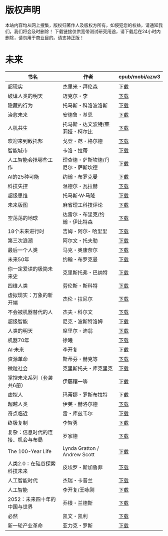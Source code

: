 # 版权声明

本站内容均从网上搜集，版权归著作人及版权方所有，如侵犯您的权益，请通知我们，我们将会及时删除！ 下载链接仅供宽带测试研究用途，请下载后在24小时内删除，请勿用于商业目的。请支持正版！

# 未来

| 书名 | 作者 | epub/mobi/azw3 |
| --- | --- | --- |
| 超现实 | 杰里米・拜伦森 | [下载](https://url89.ctfile.com/f/31084289-1375513297-854053?p=8866) |
| 破译人类的明天 | 迈克尔・李 | [下载](https://url89.ctfile.com/f/31084289-1357000984-c69a46?p=8866) |
| 隐藏的行为 | 托马斯・科洛波洛斯 | [下载](https://url89.ctfile.com/f/31084289-1357053679-c73b9c?p=8866) |
| 治愈未来 | 安德鲁・基恩 | [下载](https://url89.ctfile.com/f/31084289-1357052638-8a1ece?p=8866) |
| 人机共生 | 托马斯・达文波特/茱莉娅・柯尔比 | [下载](https://url89.ctfile.com/f/31084289-1357052242-ae31e9?p=8866) |
| 欢迎来到敌托邦 | 戈登・范・格尔德 | [下载](https://url89.ctfile.com/f/31084289-1357049440-137c79?p=8866) |
| 智能城市 | 卡洛・拉蒂 | [下载](https://url89.ctfile.com/f/31084289-1357047313-0afc1e?p=8866) |
| 人工智能会抢哪些工作 | 理查德・萨斯坎德/丹尼尔・萨斯坎德 | [下载](https://url89.ctfile.com/f/31084289-1357046014-d3f3a4?p=8866) |
| AI的25种可能 | 约翰・布罗克曼 | [下载](https://url89.ctfile.com/f/31084289-1357045990-ebb4e9?p=8866) |
| 科技失控 | 温德尔・瓦拉赫 | [下载](https://url89.ctfile.com/f/31084289-1357045468-5452cb?p=8866) |
| 超级思维 | 托马斯·W·马隆 | [下载](https://url89.ctfile.com/f/31084289-1357045216-ccaf96?p=8866) |
| 未来版图 | 麻省理工科技评论 | [下载](https://url89.ctfile.com/f/31084289-1357040737-6c7837?p=8866) |
| 空荡荡的地球 | 达雷尔・布里克/约翰・伊比特森 | [下载](https://url89.ctfile.com/f/31084289-1357039507-2d7877?p=8866) |
| 18个未来进行时 | 吉姆・阿尔- 哈里里 | [下载](https://url89.ctfile.com/f/31084289-1357033387-b60047?p=8866) |
| 第三次浪潮 | 阿尔文・托夫勒 | [下载](https://url89.ctfile.com/f/31084289-1357032949-77397f?p=8866) |
| 最后一个人类 | 马克・奥康奈尔 | [下载](https://url89.ctfile.com/f/31084289-1357027636-2d1cd6?p=8866) |
| 未来50年 | 约翰・布罗克曼 | [下载](https://url89.ctfile.com/f/31084289-1357027123-c3d4eb?p=8866) |
| 你一定爱读的极简未来史 | 克里斯托弗・巴纳特 | [下载](https://url89.ctfile.com/f/31084289-1357025617-432176?p=8866) |
| 四维人类 | 劳伦斯・斯科特 | [下载](https://url89.ctfile.com/f/31084289-1357024183-b1d497?p=8866) |
| 虚拟现实：万象的新开端 | 杰伦・拉尼尔 | [下载](https://url89.ctfile.com/f/31084289-1357023481-c4b2a4?p=8866) |
| 不会被机器替代的人 | 杰夫・科尔文 | [下载](https://url89.ctfile.com/f/31084289-1357023115-85b483?p=8866) |
| 超级智能 | 尼克・波斯特洛姆 | [下载](https://url89.ctfile.com/f/31084289-1357023076-a138b3?p=8866) |
| 人类的明天 | 席里尔・迪翁 | [下载](https://url89.ctfile.com/f/31084289-1357022440-689a22?p=8866) |
| 机器70年 | 徐曦 | [下载](https://url89.ctfile.com/f/31084289-1357022332-319d8b?p=8866) |
| AI·未来 | 李开复 | [下载](https://url89.ctfile.com/f/31084289-1357022242-192485?p=8866) |
| 资源革命 | 斯蒂芬・赫克等 | [下载](https://url89.ctfile.com/f/31084289-1357021423-f18c7d?p=8866) |
| 微粒社会 | 克里斯托夫・库克里克 | [下载](https://url89.ctfile.com/f/31084289-1357019575-e3c742?p=8866) |
| 掌控未来系列（套装共6册） | 伊藤穰一等 | [下载](https://url89.ctfile.com/f/31084289-1357018420-d99af9?p=8866) |
| 虚拟人 | 玛蒂娜・罗斯布拉特 | [下载](https://url89.ctfile.com/f/31084289-1357018252-b38b81?p=8866) |
| 超越人类 | 伊芙・赫洛尔德 | [下载](https://url89.ctfile.com/f/31084289-1357017697-b3e68f?p=8866) |
| 奇点临近 | 雷・库兹韦尔 | [下载](https://url89.ctfile.com/f/31084289-1357017070-174382?p=8866) |
| 终极复制 | 李智勇 | [下载](https://url89.ctfile.com/f/31084289-1357015513-c9f8c7?p=8866) |
| 复杂：信息时代的连接、机会与布局 | 罗家德 | [下载](https://url89.ctfile.com/f/31084289-1357014691-5f5ec3?p=8866) |
| The 100-Year Life | Lynda Gratton / Andrew Scott | [下载](https://url89.ctfile.com/f/31084289-1357013686-e885a9?p=8866) |
| 人类2.0：在硅谷探索科技未来 | 皮埃罗・斯加鲁菲 | [下载](https://url89.ctfile.com/f/31084289-1357011589-1e110c?p=8866) |
| 人工智能时代 | 杰瑞・卡普兰 | [下载](https://url89.ctfile.com/f/31084289-1357009093-321621?p=8866) |
| 人工智能 | 李开复/王咏刚  | [下载](https://url89.ctfile.com/f/31084289-1357008751-19b821?p=8866) |
| 2052：未来四十年的中国与世界 | 乔根・兰德斯 | [下载](https://url89.ctfile.com/f/31084289-1357008022-6de1f8?p=8866) |
| 必然 | 凯文・凯利 | [下载](https://url89.ctfile.com/f/31084289-1357007995-a3825d?p=8866) |
| 新一轮产业革命 | 亚力克・罗斯 | [下载](https://url89.ctfile.com/f/31084289-1357007671-2f2880?p=8866) |
